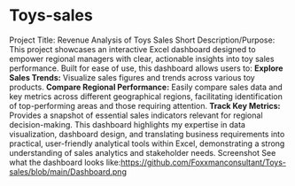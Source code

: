 # Toys-sales
Project Title: Revenue Analysis of Toys Sales
Short Description/Purpose: This project showcases an interactive Excel dashboard designed to empower regional managers with clear, actionable insights into toy sales performance. Built for ease of use, this dashboard allows users to:
**Explore Sales Trends:** Visualize sales figures and trends across various toy products.
**Compare Regional Performance:** Easily compare sales data and key metrics across different geographical regions, facilitating identification of top-performing areas and those requiring attention.
**Track Key Metrics:** Provides a snapshot of essential sales indicators relevant for regional decision-making.
This dashboard highlights my expertise in data visualization, dashboard design, and translating business requirements into practical, user-friendly analytical tools within Excel, demonstrating a strong understanding of sales analytics and stakeholder needs.
Screenshot
See what the dashboard looks like:https://github.com/Foxxmanconsultant/Toys-sales/blob/main/Dashboard.png
